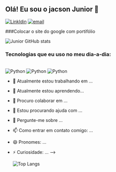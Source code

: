 ## Olá! Eu sou o jacson Junior 🖖

[![LinkIdin](https://img.shields.io/badge/LinkedIn-0077B5?style=for-the-badge&logo=linkedin&logoColor=white)](https://www.linkedin.com/in/jacsonjunior/)
[![email](https://img.shields.io/badge/Gmail-D14836?style=for-the-badge&logo=gmail&logoColor=white)](jacsonsajr@gmail.com)

###Colocar o site do google com portifólio



![Junior GitHub stats](https://github-readme-stats.vercel.app/api?username=JJunior-jr&show_icons=true&theme=onedark)

### Tecnologias que eu uso no meu dia-a-dia:

<div style="display: inline_block" ><br/>
  <img align= "center" alt="Python" src= "https://img.shields.io/badge/Python-14354C?style=for-the-badge&logo=python&logoColor=white"/>
  <img align= "center" alt="Python" src= "https://img.shields.io/badge/MySQL-00000F?style=for-the-badge&logo=mysql&logoColor=white"/>
  <img align= "center" alt="Python" src= "https://img.shields.io/badge/PostgreSQL-316192?style=for-the-badge&logo=postgresql&logoColor=white"/>
</div>




- 🔭 Atualmente estou trabalhando em ...
- 🌱 Atualmente estou aprendendo...
- 👯 Procuro colaborar em ...
- 🤔 Estou procurando ajuda com ...
- 💬 Pergunte-me sobre ...
- 📫 Como entrar em contato comigo: ...
- 😄 Pronomes: ...
- ⚡ Curiosidade: ...
-->


  ![Top Langs](https://github-readme-stats.vercel.app/api/top-langs/?username=JJunior-jr&hide=javascript,html)

